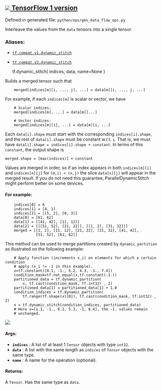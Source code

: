 [ ![](https://tensorflow.google.cn/images/tf_logo_32px.png) TensorFlow 1
version](/versions/r1.15/api_docs/python/tf/dynamic_stitch)  
---  
  
Defined in generated file: `python/ops/gen_data_flow_ops.py`

Interleave the values from the `data` tensors into a single tensor.

### Aliases:

  * [`tf.compat.v1.dynamic_stitch`](/api_docs/python/tf/dynamic_stitch)
  * [`tf.compat.v2.dynamic_stitch`](/api_docs/python/tf/dynamic_stitch)

    
    
    tf.dynamic_stitch(
        indices,
        data,
        name=None
    )
    

Builds a merged tensor such that

    
    
        merged[indices[m][i, ..., j], ...] = data[m][i, ..., j, ...]
    

For example, if each `indices[m]` is scalar or vector, we have

    
    
        # Scalar indices:
        merged[indices[m], ...] = data[m][...]
    
        # Vector indices:
        merged[indices[m][i], ...] = data[m][i, ...]
    

Each `data[i].shape` must start with the corresponding `indices[i].shape`, and
the rest of `data[i].shape` must be constant w.r.t. `i`. That is, we must have
`data[i].shape = indices[i].shape + constant`. In terms of this `constant`,
the output shape is

    
    
    merged.shape = [max(indices)] + constant
    

Values are merged in order, so if an index appears in both `indices[m][i]` and
`indices[n][j]` for `(m,i) < (n,j)` the slice `data[n][j]` will appear in the
merged result. If you do not need this guarantee, ParallelDynamicStitch might
perform better on some devices.

#### For example:

    
    
        indices[0] = 6
        indices[1] = [4, 1]
        indices[2] = [[5, 2], [0, 3]]
        data[0] = [61, 62]
        data[1] = [[41, 42], [11, 12]]
        data[2] = [[[51, 52], [21, 22]], [[1, 2], [31, 32]]]
        merged = [[1, 2], [11, 12], [21, 22], [31, 32], [41, 42],
                  [51, 52], [61, 62]]
    

This method can be used to merge partitions created by `dynamic_partition` as
illustrated on the following example:

    
    
        # Apply function (increments x_i) on elements for which a certain condition
        # apply (x_i != -1 in this example).
        x=tf.constant([0.1, -1., 5.2, 4.3, -1., 7.4])
        condition_mask=tf.not_equal(x,tf.constant(-1.))
        partitioned_data = tf.dynamic_partition(
            x, tf.cast(condition_mask, tf.int32) , 2)
        partitioned_data[1] = partitioned_data[1] + 1.0
        condition_indices = tf.dynamic_partition(
            tf.range(tf.shape(x)[0]), tf.cast(condition_mask, tf.int32) , 2)
        x = tf.dynamic_stitch(condition_indices, partitioned_data)
        # Here x=[1.1, -1., 6.2, 5.3, -1, 8.4], the -1. values remain
        # unchanged.
    

![](https://tensorflow.google.cn/images/DynamicStitch.png)

#### Args:

  * **`indices`** : A list of at least 1 `Tensor` objects with type `int32`.
  * **`data`** : A list with the same length as `indices` of `Tensor` objects with the same type.
  * **`name`** : A name for the operation (optional).

#### Returns:

A `Tensor`. Has the same type as `data`.

